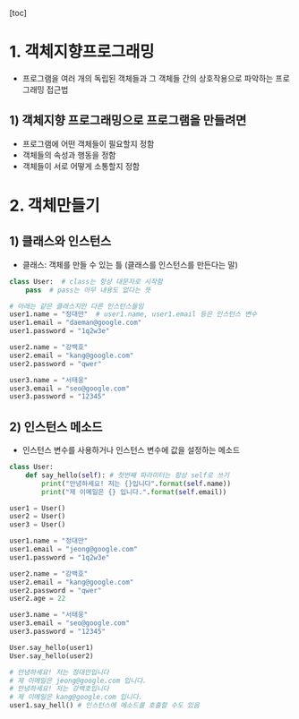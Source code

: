 [toc]

# 1. 객체지향프로그래밍

* 프로그램을 여러 개의 독립된 객체들과 그 객체들 간의 상호작용으로 파악하는 프로그래밍 접근법

## 1) 객체지향 프로그래밍으로 프로그램을 만들려면

* 프로그램에 어떤 객체들이 필요할지 정함
* 객체들의 속성과 행동을 정함
* 객체들이 서로 어떻게 소통할지 정함

# 2. 객체만들기

## 1) 클래스와 인스턴스

* 클래스: 객체를 만들 수 있는 틀 (클래스를 인스턴스를 만든다는 말)

```python
class User:  # class는 항상 대문자로 시작함
    pass  # pass는 아무 내용도 없다는 뜻

# 아래는 같은 클래스지만 다른 인스턴스들임
user1.name = "정대만"  # user1.name, user1.email 등은 인스턴스 변수
user1.email = "daeman@google.com"
user1.password = "1q2w3e"

user2.name = "강백호"
user2.email = "kang@google.com"
user2.password = "qwer"

user3.name = "서태웅"
user3.email = "seo@google.com"
user3.password = "12345"
```

## 2) 인스턴스 메소드

* 인스턴스 변수를 사용하거나 인스턴스 변수에 값을 설정하는 메소드

```python
class User:
    def say_hello(self): # 첫번째 파라미터는 항상 self로 쓰기
        print("안녕하세요! 저는 {}입니다".format(self.name))
        print("제 이메일은 {} 입니다.".format(self.email))

user1 = User()
user2 = User()
user3 = User()

user1.name = "정대만"
user1.email = "jeong@google.com"
user1.password = "1q2w3e"

user2.name = "강백호"
user2.email = "kang@google.com"
user2.password = "qwer"
user2.age = 22

user3.name = "서태웅"
user3.email = "seo@google.com"
user3.password = "12345"

User.say_hello(user1)
User.say_hello(user2)

# 안녕하세요! 저는 정대만입니다
# 제 이메일은 jeong@google.com 입니다.
# 안녕하세요! 저는 강백호입니다       
# 제 이메일은 kang@google.com 입니다. 
user1.say_hell() # 인스턴스에 메소드를 호출할 수도 있음
```



